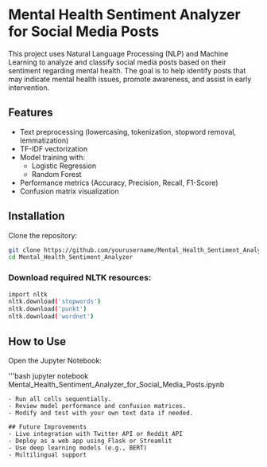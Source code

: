 # Mental Health Sentiment Analyzer for Social Media Posts

This project uses Natural Language Processing (NLP) and Machine Learning to analyze and classify social media posts based on their sentiment regarding mental health.
The goal is to help identify posts that may indicate mental health issues, promote awareness, and assist in early intervention.


## Features

- Text preprocessing (lowercasing, tokenization, stopword removal, lemmatization)
- TF-IDF vectorization
- Model training with:
  - Logistic Regression
  - Random Forest
- Performance metrics (Accuracy, Precision, Recall, F1-Score)
- Confusion matrix visualization

## Installation

Clone the repository:

```bash
git clone https://github.com/yourusername/Mental_Health_Sentiment_Analyzer.git
cd Mental_Health_Sentiment_Analyzer
```

### Download required NLTK resources:

```bash
import nltk
nltk.download('stopwords')
nltk.download('punkt')
nltk.download('wordnet')
```

## How to Use
Open the Jupyter Notebook:

'''bash
jupyter notebook Mental_Health_Sentiment_Analyzer_for_Social_Media_Posts.ipynb
```
- Run all cells sequentially.
- Review model performance and confusion matrices.
- Modify and test with your own text data if needed.

## Future Improvements
- Live integration with Twitter API or Reddit API
- Deploy as a web app using Flask or Streamlit
- Use deep learning models (e.g., BERT)
- Multilingual support
